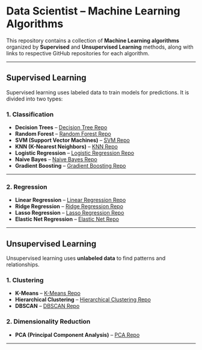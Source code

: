 
# Data Scientist – Machine Learning Algorithms

This repository contains a collection of **Machine Learning algorithms** organized by **Supervised** and **Unsupervised Learning** methods, along with links to respective GitHub repositories for each algorithm.

---

## Supervised Learning

Supervised learning uses labeled data to train models for predictions. It is divided into two types:

### 1. Classification

- **Decision Trees** – [Decision Tree Repo](https://github.com/pb111/Decision-Tree-Classification)  
- **Random Forest** – [Random Forest Repo](https://github.com/LJadhav25/Decision-Tree-Random-Forest-Algorithm-Data-Science-)  
- **SVM (Support Vector Machines)** – [SVM Repo](https://github.com/pb111/Support-Vector-Machines-Project)  
- **KNN (K-Nearest Neighbors)** – [KNN Repo](https://github.com/ghimiresunil/Scratch-implementation-of-KNN)  
- **Logistic Regression** – [Logistic Regression Repo](https://github.com/praveena-vidhyaprakash/Sentiment_predictor)  
- **Naive Bayes** – [Naive Bayes Repo](https://github.com/shiivashaakeri/Naive-Bayes-Classifier-From-Scratch)  
- **Gradient Boosting** – [Gradient Boosting Repo](https://github.com/dmlc/xgboost)

---

### 2. Regression

- **Linear Regression** – [Linear Regression Repo](https://github.com/tatwan/Linear-Regression-Implementation-in-Python)  
- **Ridge Regression** – [Ridge Regression Repo](https://github.com/akash18tripathi/Linear-Regression-from-Scratch)  
- **Lasso Regression** – [Lasso Regression Repo](https://github.com/akash18tripathi/Linear-Regression-from-Scratch)  
- **Elastic Net Regression** – [Elastic Net Repo](https://github.com/marcogdepinto/Python-for-Data-Analysis-and-Machine-Learning)

---

## Unsupervised Learning

Unsupervised learning uses **unlabeled data** to find patterns and relationships.

### 1. Clustering

- **K-Means** – [K-Means Repo](https://github.com/topics/k-means)  
- **Hierarchical Clustering** – [Hierarchical Clustering Repo](https://github.com/topics/hierarchical-clustering)  
- **DBSCAN** – [DBSCAN Repo](https://github.com/topics/dbscan)

### 2. Dimensionality Reduction

- **PCA (Principal Component Analysis)** – [PCA Repo](https://github.com/topics/principal-component-analysis)

---


